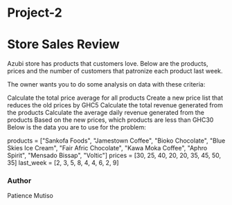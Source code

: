 # Project-2

# Store Sales Review

Azubi store has products that customers love. Below are the products, prices and the number of customers that patronize each product last week.

The owner wants you to do some analysis on data with these criteria:

Calculate the total price average for all products
Create a new price list that reduces the old prices by GHC5
Calculate the total revenue generated from the products
Calculate the average daily revenue generated from the products
Based on the new prices, which products are less than GHC30
Below is the data you are to use for the problem:

products = ["Sankofa Foods", "Jamestown Coffee", "Bioko Chocolate", "Blue Skies Ice Cream", "Fair Afric Chocolate", "Kawa Moka Coffee", "Aphro Spirit", "Mensado Bissap", "Voltic"]
prices = [30, 25, 40, 20, 20, 35, 45, 50, 35]
last_week = [2, 3, 5, 8, 4, 4, 6, 2, 9]


### Author
Patience Mutiso
